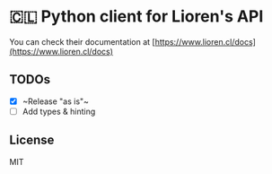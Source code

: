 # 🇨🇱 Python client for Lioren's API

You can check their documentation at [https://www.lioren.cl/docs](https://www.lioren.cl/docs)

## TODOs

- [X] ~Release "as is"~
- [ ] Add types & hinting

## License

MIT


